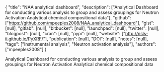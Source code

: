 {
  "title": "NAA analytical dashboard",
  "description": ["Analytical Dashboard for conducting various analysis to group and assess groupings for Neutron Activation Analytical chemical compositional data"],
  "github": ["https://github.com/mpeeples2008/NAA_analytical_dashboard"],
  "gist": [null],
  "gitlab": [null],
  "bitbucket": [null],
  "launchpad": [null],
  "twitter": [null],
  "blogpost": [null],
  "cran": [null],
  "pypi": [null],
  "website": ["http://nsls-ii.github.io/PyXRF/"],
  "publication": [null],
  "DOI": [null],
  "notes": [null],
  "tags": ["Instrumental analysis", "Neutron activation analysis"],
  "authors": ["mpeeples2008"]
}

<!-- Generated by csv2md.R – do not edit by hand -->

Analytical Dashboard for conducting various analysis to group and assess groupings for Neutron Activation Analytical chemical compositional data